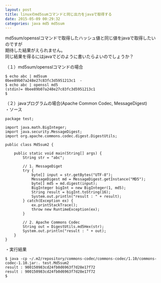 ```yaml
---
layout: post
title: linuxのmd5sumコマンドと同じ出力をjavaで取得する
date: 2015-05-09 00:29:32
categories: java md5 md5sum
---
```

<p>md5sum/opensslコマンドで取得したハッシュ値と同じ値をjavaで取得したいのですが<br>
期待した結果がえられません。<br>
同じ結果を得るにはjavaでどのように書いたらよいのでしょうか？</p>

<p>（１）md5sum/opensslコマンドの場合</p>

<pre><code>$ echo abc | md5sum
0bee89b07a248e27c83fc3d5951213c1  -
$ echo abc | openssl md5
(stdin)= 0bee89b07a248e27c83fc3d5951213c1
$ 
</code></pre>

<p>（２）javaプログラムの場合(Apache Common Codec, MessageDigest)<br>
・ソース</p>

<pre><code>package test;

import java.math.BigInteger;
import java.security.MessageDigest;
import org.apache.commons.codec.digest.DigestUtils;

public class Md5sum2 {

    public static void main(String[] args) {
        String str = "abc";

        // 1. MessageDiget
        try {
            byte[] input = str.getBytes("UTF-8");
            MessageDigest md = MessageDigest.getInstance("MD5");
            byte[] md5 = md.digest(input);
            BigInteger bigInt = new BigInteger(1, md5);
            String result = bigInt.toString(16);
            System.out.println("result : " + result);
        } catch(Exception ex) {
            ex.printStackTrace();
            throw new RuntimeException(ex);
        }

        // 2. Apache Commons Codec
        String out = DigestUtils.md5Hex(str);
        System.out.println("result : " + out);
    }
}
</code></pre>

<p>・実行結果</p>

<pre><code>$ java -cp ~/.m2/repository/commons-codec/commons-codec/1.10/commons-codec-1.10.jar:. test.Md5sum2
result : 900150983cd24fb0d6963f7d28e17f72
result : 900150983cd24fb0d6963f7d28e17f72
$ 
</code></pre>
